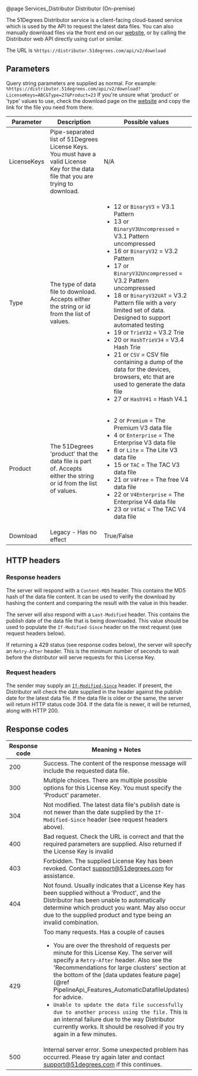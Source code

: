 @page Services_Distributor Distributor (On-premise)

The 51Degrees Distributor service is a client-facing cloud-based service which is used by the 
API to request the latest data files. You can also manually download files via the front end on
our [website](https://51degrees.com/developers/downloads/enhanced-device-data), or by calling the 
Distributor web API directly using curl or similar.

The URL is `%https://distributor.51degrees.com/api/v2/download`

## Parameters

Query string parameters are supplied as normal.
For example: `%https://distributor.51degrees.com/api/v2/download?LicenseKeys=ABC&Type=27&Product=23`
If you're unsure what 'product' or 'type' values to use, check the download page on the 
[website](https://51degrees.com/developers/downloads/enhanced-device-data) and copy the link
for the file you need from there.


| Parameter      | Description      | Possible values     |
|---|---|---|
| LicenseKeys    | Pipe-separated list of 51Degrees License Keys. You must have a valid License Key for the data file that you are trying to download. | N/A  |
| Type           | The type of data file to download. Accepts either the string or id from the list of values. | <ul><li>12 or `BinaryV3` = V3.1 Pattern</li><li>13 or `BinaryV3Uncompressed` = V3.1 Pattern uncompressed</li><li>16 or `BinaryV32` = V3.2 Pattern</li><li>17 or `BinaryV32Uncompressed` = V3.2 Pattern uncompressed</li><li>18 or `BinaryV32UAT` = V3.2 Pattern file with a very limited set of data. Designed to support automated testing</li><li>19 or `TrieV32` = V3.2 Trie</li><li>20 or `HashTrieV34` = V3.4 Hash Trie</li><li>21 or `CSV` = CSV file containing a dump of the data for the devices, browsers, etc that are used to generate the data file</li><li>27 or `HashV41` = Hash V4.1</li></ul> |
| Product        | The 51Degrees 'product' that the data file is part of. Accepts either the string or id from the list of values. | <ul><li>2 or `Premium` = The Premium V3 data file</li><li>4 or `Enterprise` = The Enterprise V3 data file</li><li>8 or `Lite` = The Lite V3 data file</li><li>15 or `TAC` = The TAC V3 data file</li><li>21 or `V4Free` = The free V4 data file</li><li>22 or `V4Enterprise` = The Enterprise V4 data file</li><li>23  or `V4TAC` = The TAC V4 data file</li></ul> |
| Download       | Legacy - Has no effect | True/False          |

## HTTP headers

### Response headers 

The server will respond with a `Content-MD5` header. This contains the MD5 hash of the data file content.
It can be used to verify the download by hashing the content and comparing the result with the value in this header.

The server will also respond with a `Last-Modified` header. This contains the publish date of the data file that is being downloaded.
This value should be used to populate the `If-Modified-Since` header on the next request (see request headers below).

If returning a 429 status (see response codes below), the server will specify an `Retry-After` header. This is the minimum number of seconds to wait before the distributor will serve requests for this License Key.

### Request headers

The sender may supply an [`If-Modified-Since`](https://developer.mozilla.org/en-US/docs/Web/HTTP/Headers/If-Modified-Since) header. If present, the Distributor will check the date supplied in the header against the publish date for the latest data file.
If the data file is older or the same, the server will return HTTP status code 304.
If the data file is newer, it will be returned, along with HTTP 200.

## Response codes

| Response code | Meaning + Notes                                                                                                                                                                                                                                                                                                                                                                                                                                                                                                                                                                              |
|---------------|----------------------------------------------------------------------------------------------------------------------------------------------------------------------------------------------------------------------------------------------------------------------------------------------------------------------------------------------------------------------------------------------------------------------------------------------------------------------------------------------------------------------------------------------------------------------------------------------|
| 200           | Success. The content of the response message will include the requested data file.                                                                                                                                                                                                                                                                                                                                                                                                                                                                                                           |
| 300           | Multiple choices. There are multiple possible options for this License Key. You must specify the 'Product' parameter.                                                                                                                                                                                                                                                                                                                                                                                                                                                                        |
| 304           | Not modified. The latest data file's publish date is not newer than the date supplied by the `If-Modified-Since` header (see request headers above).                                                                                                                                                                                                                                                                                                                                                                                                                                         |
| 400           | Bad request. Check the URL is correct and that the required parameters are supplied. Also returned if the License Key is invalid                                                                                                                                                                                                                                                                                                                                                                                                                                                             |
| 403           | Forbidden. The supplied License Key has been revoked. Contact support@51degrees.com for assistance.                                                                                                                                                                                                                                                                                                                                                                                                                                                                                          |
| 404           | Not found. Usually indicates that a License Key has been supplied without a 'Product', and the Distributor has been unable to automatically determine which product you want. May also occur due to the supplied product and type being an invalid combination.                                                                                                                                                                                                                                                                                                                              | 
| 429           | Too many requests. Has a couple of causes <ul><li>You are over the threshold of requests per minute for this License Key. The server will specify a `Retry-After` header. Also see the 'Recommendations for large clusters' section at the bottom of the [data updates feature page](@ref PipelineApi_Features_AutomaticDatafileUpdates) for advice.</li><li>`Unable to update the data file successfully due to another process using the file.` This is an internal failure due to the way Distributor currently works. It should be resolved if you try again in a few minutes.</li></ul> |
| 500           | Internal server error. Some unexpected problem has occurred. Please try again later and contact support@51degrees.com if this continues.                                                                                                                                                                                                                                                                                                                                                                                                                                                     |



